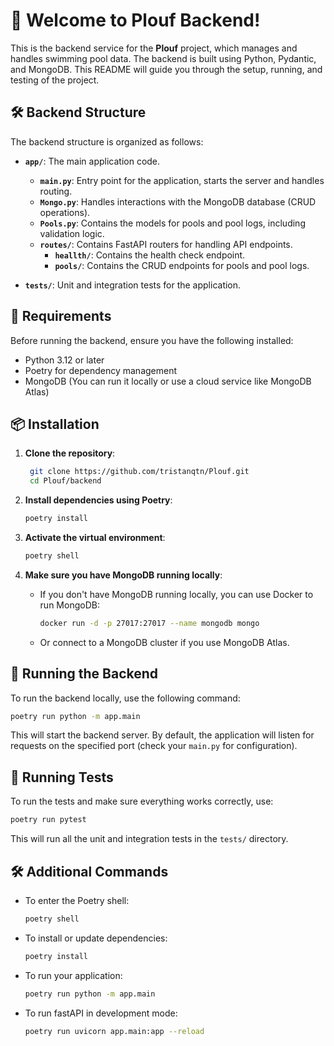 # 🌊 Welcome to Plouf Backend!

This is the backend service for the **Plouf** project, which manages and handles swimming pool data. The backend is built using Python, Pydantic, and MongoDB. This README will guide you through the setup, running, and testing of the project.

## 🛠️ Backend Structure

The backend structure is organized as follows:

- **`app/`**: The main application code.

  - **`main.py`**: Entry point for the application, starts the server and handles routing.
  - **`Mongo.py`**: Handles interactions with the MongoDB database (CRUD operations).
  - **`Pools.py`**: Contains the models for pools and pool logs, including validation logic.
  - **`routes/`**: Contains FastAPI routers for handling API endpoints.
    - **`heallth/`**: Contains the health check endpoint.
    - **`pools/`**: Contains the CRUD endpoints for pools and pool logs.

- **`tests/`**: Unit and integration tests for the application.

## 📝 Requirements

Before running the backend, ensure you have the following installed:

- Python 3.12 or later
- Poetry for dependency management
- MongoDB (You can run it locally or use a cloud service like MongoDB Atlas)

## 📦 Installation

1. **Clone the repository**:

   ```bash
    git clone https://github.com/tristanqtn/Plouf.git
    cd Plouf/backend
   ```

2. **Install dependencies using Poetry**:

   ```bash
   poetry install
   ```

3. **Activate the virtual environment**:

   ```bash
   poetry shell
   ```

4. **Make sure you have MongoDB running locally**:
   - If you don't have MongoDB running locally, you can use Docker to run MongoDB:
     ```bash
     docker run -d -p 27017:27017 --name mongodb mongo
     ```
   - Or connect to a MongoDB cluster if you use MongoDB Atlas.

## 🚀 Running the Backend

To run the backend locally, use the following command:

```bash
poetry run python -m app.main
```

This will start the backend server. By default, the application will listen for requests on the specified port (check your `main.py` for configuration).

## 🧪 Running Tests

To run the tests and make sure everything works correctly, use:

```bash
poetry run pytest
```

This will run all the unit and integration tests in the `tests/` directory.

## 🛠️ Additional Commands

- To enter the Poetry shell:

  ```bash
  poetry shell
  ```

- To install or update dependencies:

  ```bash
  poetry install
  ```

- To run your application:

  ```bash
  poetry run python -m app.main
  ```

- To run fastAPI in development mode:
  ```bash
  poetry run uvicorn app.main:app --reload
  ```
